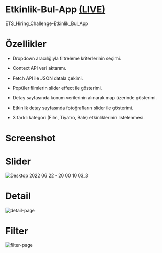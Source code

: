 # Etkinlik-Bul-App [(LIVE)](https://etkinlik-bull-app.netlify.app/)
ETS_Hiring_Challenge-Etkinlik_Bul_App


# Özellikler

- Dropdown aracılığıyla filtreleme kriterlerinin seçimi.

- Context API veri aktarımı.

- Fetch API ile JSON datala çekimi.

- Popüler filmlerin slider effect ile gösterimi.

- Detay sayfasında konum verilerinin alınarak map üzerinde gösterimi.

- Etkinlik detay sayfasında fotoğrafların slider ile gösterimi.

- 3 farklı kategori (Film, Tiyatro, Bale) etkinliklerinin listelenmesi.



# Screenshot
# Slider
![Desktop 2022 06 22 - 20 00 10 03_3](https://user-images.githubusercontent.com/104764065/175098159-d231ded6-c234-43ec-b356-1966cfd81a5b.gif)
# Detail
![detail-page](https://user-images.githubusercontent.com/104764065/175098270-78cb4011-f08c-4300-8871-cc85f5d81892.png)
# Filter
![filter-page](https://user-images.githubusercontent.com/104764065/175098264-3cc3217f-a519-40a0-9968-f520353bbb1d.png)

